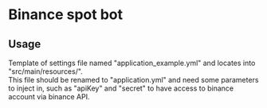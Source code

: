 # Binance spot bot

## Usage

Template of settings file named "application_example.yml" and locates into "src/main/resources/".  
This file should be renamed to "application.yml" and need some parameters to inject in, such as "apiKey" and "secret" to have access to binance account via binance API.